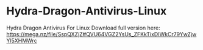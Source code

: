 # Hydra-Dragon-Antivirus-Linux
Hydra Dragon Antivirus For Linux
Download full version here: https://mega.nz/file/SspQXZjZ#QVU64VGZ2YsUs_ZFKkTixDIWkCr79YwZjwYl5XHMWrc
